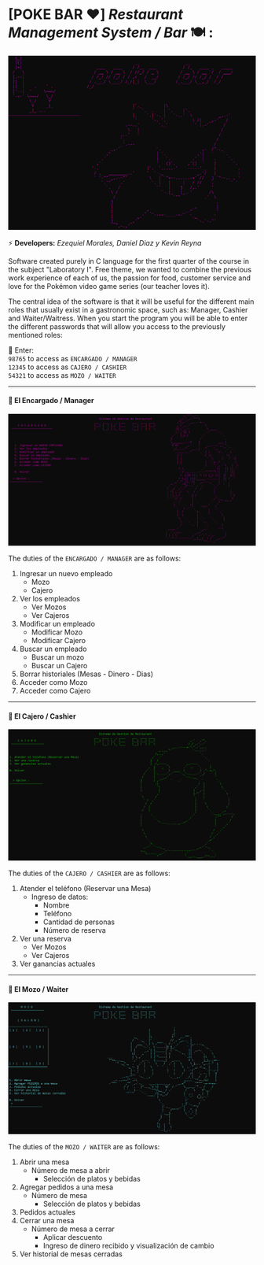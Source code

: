 # [POKE BAR :heart:] *Restaurant Management System / Bar* :plate_with_cutlery: : 

<p align="center">
  <img src="../images/pokebar.png?raw=true" />
</p>

:zap: **Developers:** *Ezequiel Morales, Daniel Diaz y Kevin Reyna* 

Software created purely in C language for the first quarter of the course in the subject "Laboratory I". Free theme, we wanted to combine the previous work experience of each of us, the passion for food, customer service and love for the Pokémon video game series (our teacher loves it).

The central idea of the software is that it will be useful for the different main roles that usually exist in a gastronomic space, such as: Manager, Cashier and Waiter/Waitress. When you start the program you will be able to enter the different passwords that will allow you access to the previously mentioned roles:
  
:small_orange_diamond: Enter:  
`98765` to access as `ENCARGADO / MANAGER`  
`12345` to access as `CAJERO / CASHIER`  
`54321` to access as `MOZO / WAITER`  

___

#### :small_blue_diamond: El Encargado / Manager

![Portada Encargado](../images/encargado.png?raw=true)

The duties of the `ENCARGADO / MANAGER` are as follows:
1. Ingresar un nuevo empleado
   - Mozo
   - Cajero
2. Ver los empleados
   - Ver Mozos
   - Ver Cajeros
3. Modificar un empleado
   - Modificar Mozo
   - Modificar Cajero
4. Buscar un empleado
   - Buscar un mozo
   - Buscar un Cajero
5. Borrar historiales (Mesas - Dinero - Dias)
6. Acceder como Mozo
7. Acceder como Cajero

___

#### :small_blue_diamond: El Cajero / Cashier

![Portada Cajero](../images/cajero.png?raw=true)

The duties of the `CAJERO / CASHIER` are as follows:

1. Atender el teléfono (Reservar una Mesa)
   - Ingreso de datos:
     - Nombre
     - Teléfono
     - Cantidad de personas
     - Número de reserva
2. Ver una reserva
   - Ver Mozos
   - Ver Cajeros
3. Ver ganancias actuales
___

#### :small_blue_diamond: El Mozo / Waiter

![Portada Mozo](../images/mozo.png?raw=true)

The duties of the `MOZO / WAITER` are as follows:

1. Abrir una mesa
   - Número de mesa a abrir
     - Selección de platos y bebidas
2. Agregar pedidos a una mesa
   - Número de mesa
     - Selección de platos y bebidas
3. Pedidos actuales
4. Cerrar una mesa
   - Número de mesa a cerrar
     - Aplicar descuento
     - Ingreso de dinero recibido y visualización de cambio
5. Ver historial de mesas cerradas
